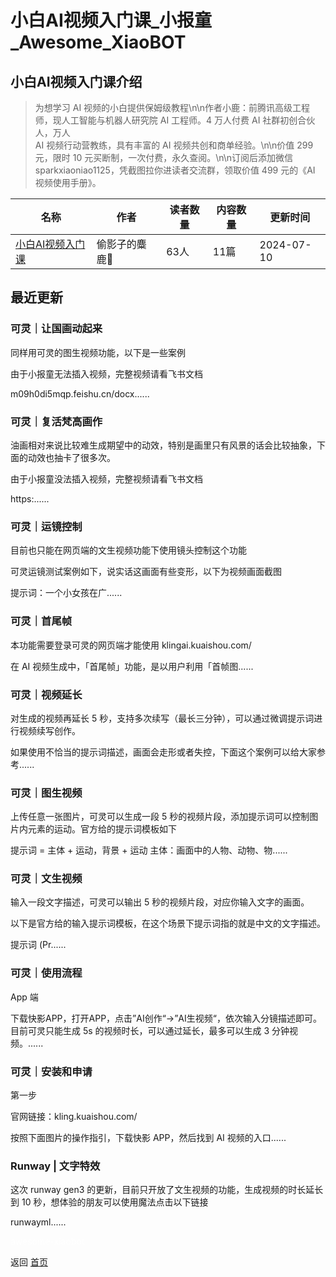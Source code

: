# 小白AI视频入门课_小报童_Awesome_XiaoBOT

## 小白AI视频入门课介绍
> 为想学习 AI 视频的小白提供保姆级教程\n\n作者小鹿：前腾讯高级工程师，现人工智能与机器人研究院 AI 工程师。4 万人付费 AI 社群初创合伙人，万人  
AI 视频行动营教练，具有丰富的 AI 视频共创和商单经验。\n\n价值 299 元，限时 10 元买断制，一次付费，永久查阅。\n\n订阅后添加微信  
sparkxiaoniao1125，凭截图拉你进读者交流群，领取价值 499 元的《AI 视频使用手册》。  
  


|名称|作者|读者数量|内容数量|更新时间|
|---|---|---|---|---|
|[小白AI视频入门课](https://xiaobot.net/p/systemdesign001?refer=0b133df9-27dc-423b-8101-639049001c13)|偷影子的麋鹿🦌|63人|11篇|2024-07-10|

## 最近更新
### 可灵｜让国画动起来

同样用可灵的图生视频功能，以下是一些案例

由于小报童无法插入视频，完整视频请看飞书文档

m09h0di5mqp.feishu.cn/docx......

### 可灵｜复活梵高画作

油画相对来说比较难生成期望中的动效，特别是画里只有风景的话会比较抽象，下面的动效也抽卡了很多次。

由于小报童没法插入视频，完整视频请看飞书文档

https:......

### 可灵｜运镜控制

目前也只能在网页端的文生视频功能下使用镜头控制这个功能

可灵运镜测试案例如下，说实话这画面有些变形，以下为视频画面截图

提示词：一个小女孩在广......

### 可灵｜首尾帧

本功能需要登录可灵的网页端才能使用 klingai.kuaishou.com/

在 AI 视频生成中，「首尾帧」功能，是以用户利用「首帧图......

### 可灵｜视频延长

对生成的视频再延长 5 秒，支持多次续写（最长三分钟），可以通过微调提示词进行视频续写创作。

如果使用不恰当的提示词描述，画面会走形或者失控，下面这个案例可以给大家参考......

### 可灵｜图生视频

上传任意一张图片，可灵可以生成一段 5 秒的视频片段，添加提示词可以控制图片内元素的运动。官方给的提示词模板如下

提示词 = 主体 + 运动，背景 + 运动 主体：画面中的人物、动物、物......

### 可灵｜文生视频

输入一段文字描述，可灵可以输出 5 秒的视频片段，对应你输入文字的画面。

以下是官方给的输入提示词模板，在这个场景下提示词指的就是中文的文字描述。

提示词 (Pr......

### 可灵｜使用流程

App 端

下载快影APP，打开APP，点击”AI创作“->”AI生视频“，依次输入分镜描述即可。目前可灵只能生成 5s 的视频时长，可以通过延长，最多可以生成 3
分钟视频。......

### 可灵｜安装和申请

第一步

官网链接：kling.kuaishou.com/

按照下面图片的操作指引，下载快影 APP，然后找到 AI 视频的入口......

### Runway | 文字特效

这次 runway gen3 的更新，目前只开放了文生视频的功能，生成视频的时长延长到 10 秒，想体验的朋友可以使用魔法点击以下链接

runwayml......


<a href="https://github.com/Reno9527/awesome-xiaobot" style="color: white; text-decoration: none;">awesome-xiaobot</a>

返回 [首页](../README.md)

